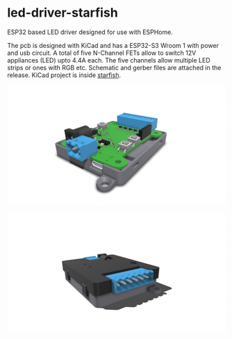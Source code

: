 # led-driver-starfish
ESP32 based LED driver designed for use with ESPHome.
 
The pcb is designed with KiCad and has a ESP32-S3 Wroom 1 with power and usb circuit. A total of five N-Channel FETs allow to switch 12V appliances (LED) upto 4.4A each. The five channels allow multiple LED strips or ones with RGB etc. Schematic and gerber files are attached in the release. KiCad project is inside [starfish](starfish).

![Starfish-Visual](assets/Starfish-Visual.png)

![Starfish-Visual](assets/Starfish-Closed.png)
